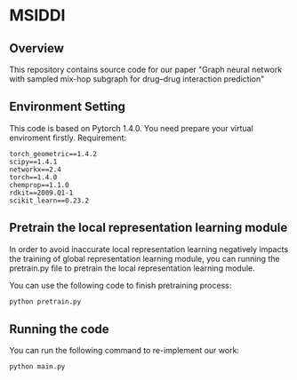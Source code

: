 # MSIDDI
## Overview
This repository contains source code for our paper "Graph neural network with sampled mix-hop subgraph for drug–drug interaction prediction"

## Environment Setting
This code is based on Pytorch 1.4.0. You need prepare your virtual enviroment firstly.
Requirement:
```
torch_geometric==1.4.2
scipy==1.4.1
networkx==2.4
torch==1.4.0
chemprop==1.1.0
rdkit==2009.Q1-1
scikit_learn==0.23.2
```

## Pretrain the local representation learning module
In order to avoid inaccurate local representation learning negatively impacts the training of global representation learning module, you can running the pretrain.py file to pretrain the local representation learning module.

You can use the following code to finish pretraining process:
```python
python pretrain.py
```
## Running the code
You can run the following command to re-implement our work:
```python
python main.py
```
